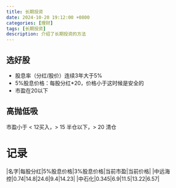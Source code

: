 ```yaml
---
title: 长期投资
date: 2024-10-20 19:12:00 +0800
categories: [理财]
tags: [长期投资]   
description: 介绍了长期投资的方法
---
```

## 选好股

- 股息率（分红/股价）连续3年大于5%
- 5%股息价格：每股分红*20，价格小于这时候是安全的
- 市盈在20以下

## 高抛低吸
市盈小于 < 12买入，> 15 半仓以下，> 20 清仓

# 记录

|名字|每股分红|5%股息价格|3%股息价格|当前市盈|当前价格|
|中远海控|0.74|14.8|24.6|9.4|14.23|
|中石化|0.345|6.9|11.5|13.22|6.57|

